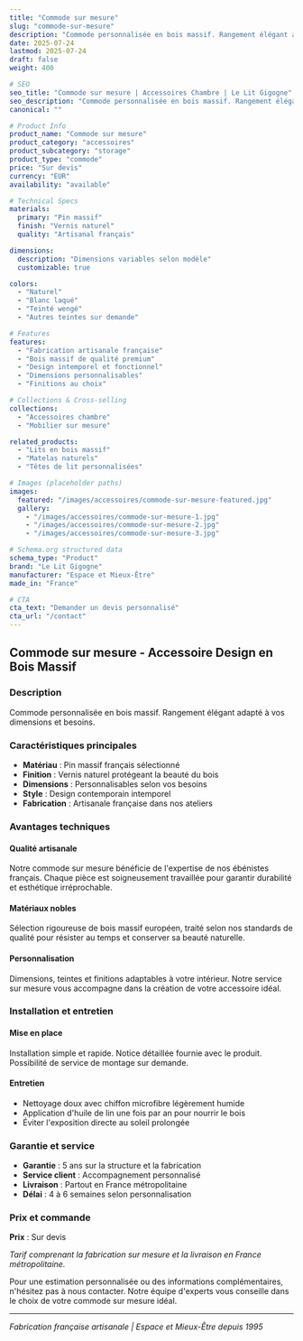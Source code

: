 ```yaml
---
title: "Commode sur mesure"
slug: "commode-sur-mesure"
description: "Commode personnalisée en bois massif. Rangement élégant adapté à vos dimensions et besoins."
date: 2025-07-24
lastmod: 2025-07-24
draft: false
weight: 400

# SEO
seo_title: "Commode sur mesure | Accessoires Chambre | Le Lit Gigogne"
seo_description: "Commode personnalisée en bois massif. Rangement élégant adapté à vos dimensions et besoins."
canonical: ""

# Product Info
product_name: "Commode sur mesure"
product_category: "accessoires"
product_subcategory: "storage"
product_type: "commode"
price: "Sur devis"
currency: "EUR"
availability: "available"

# Technical Specs
materials:
  primary: "Pin massif"
  finish: "Vernis naturel"
  quality: "Artisanal français"

dimensions:
  description: "Dimensions variables selon modèle"
  customizable: true

colors:
  - "Naturel"
  - "Blanc laqué" 
  - "Teinté wengé"
  - "Autres teintes sur demande"

# Features
features:
  - "Fabrication artisanale française"
  - "Bois massif de qualité premium"  
  - "Design intemporel et fonctionnel"
  - "Dimensions personnalisables"
  - "Finitions au choix"

# Collections & Cross-selling
collections:
  - "Accessoires chambre"
  - "Mobilier sur mesure"

related_products:
  - "Lits en bois massif"
  - "Matelas naturels"
  - "Têtes de lit personnalisées"

# Images (placeholder paths)
images:
  featured: "/images/accessoires/commode-sur-mesure-featured.jpg"
  gallery:
    - "/images/accessoires/commode-sur-mesure-1.jpg"
    - "/images/accessoires/commode-sur-mesure-2.jpg"
    - "/images/accessoires/commode-sur-mesure-3.jpg"

# Schema.org structured data
schema_type: "Product"
brand: "Le Lit Gigogne"
manufacturer: "Espace et Mieux-Être"
made_in: "France"

# CTA
cta_text: "Demander un devis personnalisé"
cta_url: "/contact"
---
```


## Commode sur mesure - Accessoire Design en Bois Massif

### Description

Commode personnalisée en bois massif. Rangement élégant adapté à vos dimensions et besoins.

### Caractéristiques principales

- **Matériau** : Pin massif français sélectionné
- **Finition** : Vernis naturel protégeant la beauté du bois
- **Dimensions** : Personnalisables selon vos besoins
- **Style** : Design contemporain intemporel
- **Fabrication** : Artisanale française dans nos ateliers

### Avantages techniques

#### Qualité artisanale
Notre commode sur mesure bénéficie de l'expertise de nos ébénistes français. Chaque pièce est soigneusement travaillée pour garantir durabilité et esthétique irréprochable.

#### Matériaux nobles
Sélection rigoureuse de bois massif européen, traité selon nos standards de qualité pour résister au temps et conserver sa beauté naturelle.

#### Personnalisation
Dimensions, teintes et finitions adaptables à votre intérieur. Notre service sur mesure vous accompagne dans la création de votre accessoire idéal.

### Installation et entretien

#### Mise en place
Installation simple et rapide. Notice détaillée fournie avec le produit. Possibilité de service de montage sur demande.

#### Entretien
- Nettoyage doux avec chiffon microfibre légèrement humide
- Application d'huile de lin une fois par an pour nourrir le bois
- Éviter l'exposition directe au soleil prolongée

### Garantie et service

- **Garantie** : 5 ans sur la structure et la fabrication
- **Service client** : Accompagnement personnalisé
- **Livraison** : Partout en France métropolitaine
- **Délai** : 4 à 6 semaines selon personnalisation

### Prix et commande

**Prix** : Sur devis

*Tarif comprenant la fabrication sur mesure et la livraison en France métropolitaine.*

Pour une estimation personnalisée ou des informations complémentaires, n'hésitez pas à nous contacter. Notre équipe d'experts vous conseille dans le choix de votre commode sur mesure idéal.

---

*Fabrication française artisanale | Espace et Mieux-Être depuis 1995*

